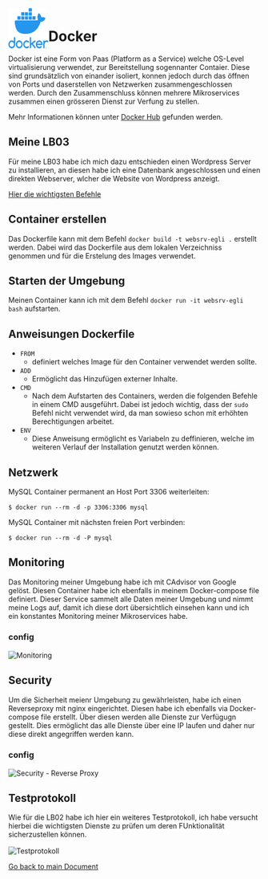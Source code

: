 <img align="left" width="80" height="80" src="./img/../../img/docker-logo1.png" alt="Docker Logo">

# Docker
Docker ist eine Form von Paas (Platform as a Service) welche OS-Level virtualisierung verwendet, zur Bereitstellung sogennanter Contaier. Diese sind grundsätzlich von einander isoliert, konnen jedoch durch das öffnen von Ports und daserstellen von Netzwerken zusammengeschlossen werden. Durch den Zusammenschluss können mehrere Mikroservices zusammen einen grösseren Dienst zur Verfung zu stellen.

Mehr Informationen können unter [Docker Hub](https://hub.docker.com/) gefunden werden.

## Meine LB03
Für meine LB03 habe ich mich dazu entschieden einen Wordpress Server zu installieren, an diesen habe ich eine Datenbank angeschlossen und einen direkten Webserver, wlcher die Website von Wordpress anzeigt.

[Hier die wichtigsten Befehle](https://github.com/nickegli/Modul_300/blob/master/_LB03/documents/commands.md)

## Container erstellen
Das Dockerfile kann mit dem Befehl `docker build -t websrv-egli .` erstellt werden. Dabei wird das Dockerfile aus dem lokalen Verzeichniss genommen und für die Erstelung des Images verwendet.

## Starten der Umgebung
Meinen Container kann ich mit dem Befehl `docker run -it websrv-egli bash` aufstarten.

## Anweisungen Dockerfile
* `FROM`
  * definiert welches Image für den Container verwendet werden sollte.
* `ADD`
  * Ermöglicht das Hinzufügen externer Inhalte.
* `CMD`
  * Nach dem Aufstarten des Containers, werden die folgenden Befehle in einem CMD ausgeführt. Dabei ist jedoch wichtig, dass der `sudo` Befehl nicht verwendet wird, da man sowieso schon mit erhöhten Berechtigungen arbeitet.
* `ENV`
  * Diese Anweisung ermöglicht es Variabeln zu deffinieren, welche im weiteren Verlauf der Installation genutzt werden können.

##  Netzwerk

MySQL Container permanent an Host Port 3306 weiterleiten:

```
$ docker run --rm -d -p 3306:3306 mysql
```

MySQL Container mit nächsten freien Port verbinden:

```
$ docker run --rm -d -P mysql
```

## Monitoring
Das Monitoring meiner Umgebung habe ich mit CAdvisor von Google gelöst. Diesen Container habe ich ebenfalls in meinem Docker-compose file definiert. Dieser Service sammelt alle Daten meiner Umgebung und nimmt meine Logs auf, damit ich diese dort übersichtlich einsehen kann und ich ein konstantes Monitoring meiner Mikroservices habe.

### config
<img align="center" width="" height="" src="./../../img/cadvisor-conf.png" alt="Monitoring">

## Security
Um die Sicherheit meienr Umgebung zu gewährleisten, habe ich einen Reverseproxy mit nginx eingerichtet. Diesen habe ich ebenfalls via Docker-compose file erstellt. Über diesen werden alle Dienste zur Verfügugn gestellt. Dies ermöglicht das alle Dienste über eine IP laufen und daher nur diese direkt angegriffen werden kann.

### config
<img align="center" width="" height="" src="./../../img/reverse-conf.png" alt="Security - Reverse Proxy">

## Testprotokoll
Wie für die LB02 habe ich hier ein weiteres Testprotokoll, ich habe versucht hierbei die wichtigsten Dienste zu prüfen um deren FUnktionalität sicherzustellen können.

<img align="center" width="" height="" src="./../../img/testprotokoll3.png" alt="Testprotokoll">

[Go back to main Document](https://github.com/Daddey69/Modul_300/blob/master/README.md)
